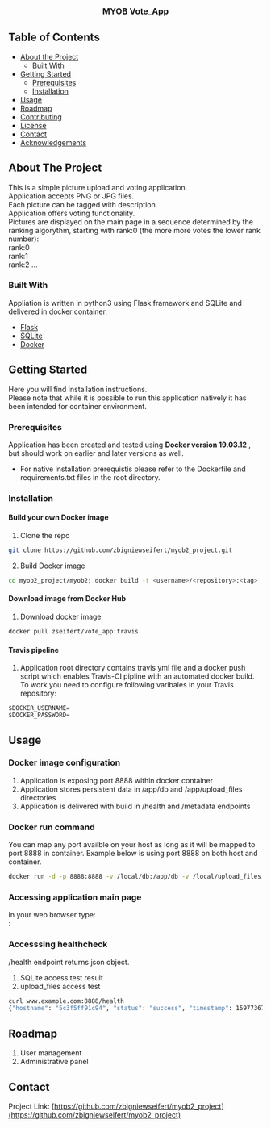 


  <h3 align="center">MYOB Vote_App</h3>




<!-- TABLE OF CONTENTS -->
## Table of Contents

* [About the Project](#about-the-project)
  * [Built With](#built-with)
* [Getting Started](#getting-started)
  * [Prerequisites](#prerequisites)
  * [Installation](#installation)
* [Usage](#usage)
* [Roadmap](#roadmap)
* [Contributing](#contributing)
* [License](#license)
* [Contact](#contact)
* [Acknowledgements](#acknowledgements)



<!-- ABOUT THE PROJECT -->
## About The Project


This is a simple picture upload and voting application.<br>
Application accepts PNG or JPG files.<br>
Each picture can be tagged with description.<br>
Application offers voting functionality.<br>
Pictures are displayed on the main page in a sequence determined by the ranking algorythm, starting with rank:0 (the more more votes the lower rank number):<br>
rank:0<br>
rank:1<br>
rank:2 ...<br>

### Built With
Appliation is written in python3 using Flask framework and SQLite and delivered in docker container.
* [Flask](https://flask.palletsprojects.com/en/1.1.x/)
* [SQLite](https://www.sqlite.org/index.html)
* [Docker](https://docker.com)



<!-- GETTING STARTED -->
## Getting Started

Here you will find installation instructions. <br>Please note that while it is possible to run this application natively it has been intended for container environment.

### Prerequisites

Application has been created and tested using <b>Docker version 19.03.12</b> , but should work on earlier and later versions as well.
* For native installation prerequistis please refer to the Dockerfile and requirements.txt files in the root directory.

### Installation
#### Build your own Docker image

1. Clone the repo
```sh
git clone https://github.com/zbigniewseifert/myob2_project.git
```
2. Build Docker image
```sh
cd myob2_project/myob2; docker build -t <username>/<repository>:<tag> .
```
#### Download image from Docker Hub

1. Download docker image
```sh
docker pull zseifert/vote_app:travis
```

#### Travis pipeline
1. Application root directory contains travis yml file and a docker push script which enables Travis-CI pipline with an automated docker build.
To work you need to configure following varibales in your Travis repository:<br>
```JS
$DOCKER_USERNAME=
$DOCKER_PASSWORD=
```
<!-- USAGE EXAMPLES -->
## Usage
### Docker image configuration

1. Application is exposing port 8888 within docker container
2. Application stores persistent data in /app/db and /app/upload_files directories
3. Application is delivered with build in /health and /metadata endpoints

### Docker run command
You can map any port availble on your host as long as it will be mapped to port 8888 in container.
Example below is using port 8888 on both host and container.

```sh
docker run -d -p 8888:8888 -v /local/db:/app/db -v /local/upload_files:/app/upload_files zseifert/vote_app:travis
```

### Accessing application main page
In your web browser type:<br>
<hostname>:<port>

### Accesssing healthcheck
/health endpoint returns json object. <br>
1. SQLite access test result
2. upload_files access test

```sh
curl www.example.com:8888/health
{"hostname": "5c3f5ff91c94", "status": "success", "timestamp": 1597736769.7821982, "results": [{"checker": "healthcheck_db", "output": "sqlitedb OK", "passed": true, "timestamp": 1597736769.7669322, "expires": 1597736796.7669322}, {"checker": "healthcheck_uploads_dir", "output": "UploadDir OK", "passed": true, "timestamp": 1597736769.7821534, "expires": 1597736796.7821534}]}
```

<!-- ROADMAP -->
## Roadmap

1. User management
2. Administrative panel



<!-- CONTACT -->
## Contact


Project Link: [https://github.com/zbigniewseifert/myob2_project](https://github.com/zbigniewseifert/myob2_project)

